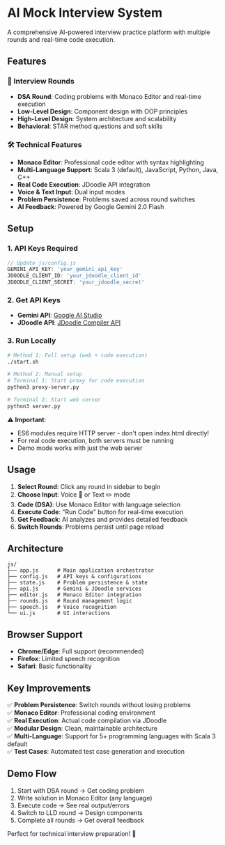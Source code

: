 # AI Mock Interview System

A comprehensive AI-powered interview practice platform with multiple rounds and real-time code execution.

## Features

### 🎯 Interview Rounds
- **DSA Round**: Coding problems with Monaco Editor and real-time execution
- **Low-Level Design**: Component design with OOP principles
- **High-Level Design**: System architecture and scalability
- **Behavioral**: STAR method questions and soft skills

### 🛠️ Technical Features
- **Monaco Editor**: Professional code editor with syntax highlighting
- **Multi-Language Support**: Scala 3 (default), JavaScript, Python, Java, C++
- **Real Code Execution**: JDoodle API integration
- **Voice & Text Input**: Dual input modes
- **Problem Persistence**: Problems saved across round switches
- **AI Feedback**: Powered by Google Gemini 2.0 Flash

## Setup

### 1. API Keys Required
```javascript
// Update js/config.js
GEMINI_API_KEY: 'your_gemini_api_key'
JDOODLE_CLIENT_ID: 'your_jdoodle_client_id'
JDOODLE_CLIENT_SECRET: 'your_jdoodle_secret'
```

### 2. Get API Keys
- **Gemini API**: [Google AI Studio](https://makersuite.google.com/app/apikey)
- **JDoodle API**: [JDoodle Compiler API](https://www.jdoodle.com/compiler-api)

### 3. Run Locally
```bash
# Method 1: Full setup (web + code execution)
./start.sh

# Method 2: Manual setup
# Terminal 1: Start proxy for code execution
python3 proxy-server.py

# Terminal 2: Start web server
python3 server.py
```

**⚠️ Important**: 
- ES6 modules require HTTP server - don't open index.html directly!
- For real code execution, both servers must be running
- Demo mode works with just the web server

## Usage

1. **Select Round**: Click any round in sidebar to begin
2. **Choose Input**: Voice 🎤 or Text ✏️ mode
3. **Code (DSA)**: Use Monaco Editor with language selection
4. **Execute Code**: "Run Code" button for real-time execution
5. **Get Feedback**: AI analyzes and provides detailed feedback
6. **Switch Rounds**: Problems persist until page reload

## Architecture

```
js/
├── app.js      # Main application orchestrator
├── config.js   # API keys & configurations
├── state.js    # Problem persistence & state
├── api.js      # Gemini & JDoodle services
├── editor.js   # Monaco Editor integration
├── rounds.js   # Round management logic
├── speech.js   # Voice recognition
└── ui.js       # UI interactions
```

## Browser Support

- **Chrome/Edge**: Full support (recommended)
- **Firefox**: Limited speech recognition
- **Safari**: Basic functionality

## Key Improvements

✅ **Problem Persistence**: Switch rounds without losing problems  
✅ **Monaco Editor**: Professional coding environment  
✅ **Real Execution**: Actual code compilation via JDoodle  
✅ **Modular Design**: Clean, maintainable architecture  
✅ **Multi-Language**: Support for 5+ programming languages with Scala 3 default  
✅ **Test Cases**: Automated test case generation and execution  

## Demo Flow

1. Start with DSA round → Get coding problem
2. Write solution in Monaco Editor (any language)
3. Execute code → See real output/errors
4. Switch to LLD round → Design components
5. Complete all rounds → Get overall feedback

Perfect for technical interview preparation! 🚀